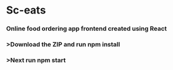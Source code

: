 # Sc-eats

### Online food ordering app frontend created using React

### >Download the ZIP and run npm install

### >Next run npm start